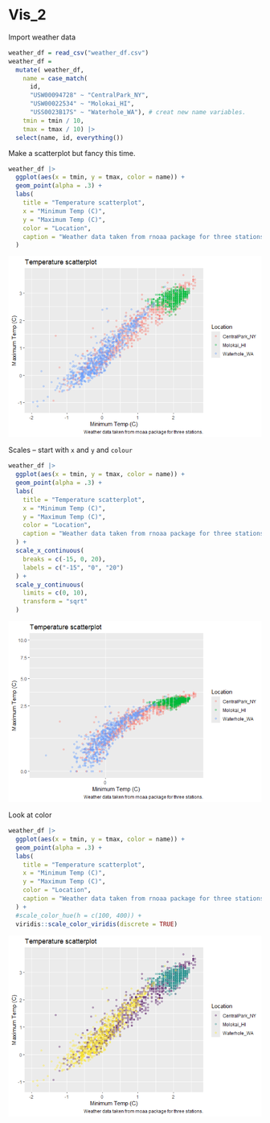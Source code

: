 Vis_2
================

Import weather data

``` r
weather_df = read_csv("weather_df.csv")
weather_df = 
  mutate( weather_df,
    name = case_match(
      id, 
      "USW00094728" ~ "CentralPark_NY", 
      "USW00022534" ~ "Molokai_HI",
      "USS0023B17S" ~ "Waterhole_WA"), # creat new name variables.
    tmin = tmin / 10,
    tmax = tmax / 10) |>
  select(name, id, everything())
```

Make a scatterplot but fancy this time.

``` r
weather_df |> 
  ggplot(aes(x = tmin, y = tmax, color = name)) + 
  geom_point(alpha = .3) +
  labs(
    title = "Temperature scatterplot",
    x = "Minimum Temp (C)",
    y = "Maximum Temp (C)",
    color = "Location", 
    caption = "Weather data taken from rnoaa package for three stations."
  )
```

![](vis_2_files/figure-gfm/unnamed-chunk-2-1.png)<!-- -->

Scales – start with `x` and `y` and `colour`

``` r
weather_df |> 
  ggplot(aes(x = tmin, y = tmax, color = name)) + 
  geom_point(alpha = .3) +
  labs(
    title = "Temperature scatterplot",
    x = "Minimum Temp (C)",
    y = "Maximum Temp (C)",
    color = "Location", 
    caption = "Weather data taken from rnoaa package for three stations."
  ) +
  scale_x_continuous(
    breaks = c(-15, 0, 20),
    labels = c("-15", "0", "20")
  ) +
  scale_y_continuous(
    limits = c(0, 10),
    transform = "sqrt"
  )
```

![](vis_2_files/figure-gfm/unnamed-chunk-3-1.png)<!-- -->

Look at color

``` r
weather_df |> 
  ggplot(aes(x = tmin, y = tmax, color = name)) + 
  geom_point(alpha = .3) +
  labs(
    title = "Temperature scatterplot",
    x = "Minimum Temp (C)",
    y = "Maximum Temp (C)",
    color = "Location", 
    caption = "Weather data taken from rnoaa package for three stations."
  ) +
  #scale_color_hue(h = c(100, 400)) +
  viridis::scale_color_viridis(discrete = TRUE)
```

![](vis_2_files/figure-gfm/unnamed-chunk-4-1.png)<!-- -->
